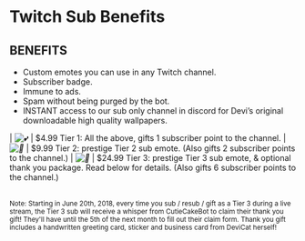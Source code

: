 # Twitch Sub Benefits

## BENEFITS

* Custom emotes you can use in any Twitch channel.
* Subscriber badge.
* Immune to ads.
* Spam without being purged by the bot.
* INSTANT access to our sub only channel in discord for Devi’s original downloadable high quality wallpapers.

| *![💕](https://s.w.org/images/core/emoji/2.2.1/svg/1f495.svg)* | $4.99 Tier 1: All the above, gifts 1 subscriber point to the channel.
| *![🍰](https://s.w.org/images/core/emoji/2.2.1/svg/1f370.svg)* | $9.99 Tier 2: prestige Tier 2 sub emote. (Also gifts 2 subscriber points to the channel.)
| *![💌](https://s.w.org/images/core/emoji/2.2.1/svg/1f48c.svg)* | $24.99 Tier 3: prestige Tier 3 sub emote, & optional thank you package. Read below for details. (Also gifts 6 subscriber points to the channel.)

<br>
<small>Note: Starting in June 20th, 2018, every time you sub / resub / gift as a Tier 3 during a live stream, the Tier 3 sub will receive a whisper from CutieCakeBot to claim their thank you gift! They'll have until the 5th of the next month to fill out their claim form. Thank you gift includes a handwritten greeting card, sticker and business card from DeviCat herself! </small>


